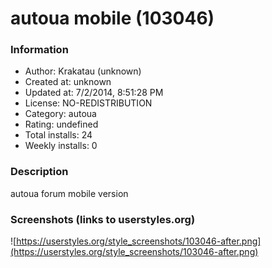 # autoua mobile (103046)

### Information
- Author: Krakatau (unknown)
- Created at: unknown
- Updated at: 7/2/2014, 8:51:28 PM
- License: NO-REDISTRIBUTION
- Category: autoua
- Rating: undefined
- Total installs: 24
- Weekly installs: 0


### Description
autoua forum mobile version


### Screenshots (links to userstyles.org)
![https://userstyles.org/style_screenshots/103046-after.png](https://userstyles.org/style_screenshots/103046-after.png)


